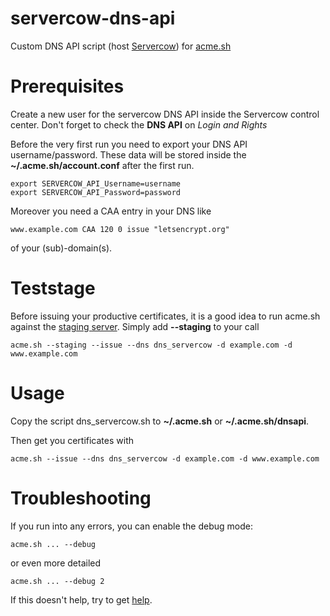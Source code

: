 # servercow-dns-api
Custom DNS API script (host [Servercow](https://servercow.de)) for [acme.sh](https://github.com/Neilpang/acme.sh)

# Prerequisites
Create a new user for the servercow DNS API inside the Servercow control center. Don't forget to check the **DNS API** on *Login and Rights*

Before the very first run you need to export your DNS API username/password. These data will be stored inside the **~/.acme.sh/account.conf** after the first run.

    export SERVERCOW_API_Username=username
    export SERVERCOW_API_Password=password

Moreover you need a CAA entry in your DNS like

    www.example.com CAA 120 0 issue "letsencrypt.org"

of your (sub)-domain(s).

# Teststage

Before issuing your productive certificates, it is a good idea to run acme.sh against the [staging server](https://letsencrypt.org/docs/staging-environment/). Simply add **--staging** to your call

    acme.sh --staging --issue --dns dns_servercow -d example.com -d www.example.com

# Usage
Copy the script dns_servercow.sh to **~/.acme.sh** or **~/.acme.sh/dnsapi**.

Then get you certificates with

    acme.sh --issue --dns dns_servercow -d example.com -d www.example.com

# Troubleshooting

If you run into any errors, you can enable the debug mode:

    acme.sh ... --debug

or even more detailed

    acme.sh ... --debug 2

If this doesn't help, try to get [help](https://github.com/jhartlep/servercow-dns-api/issues).
